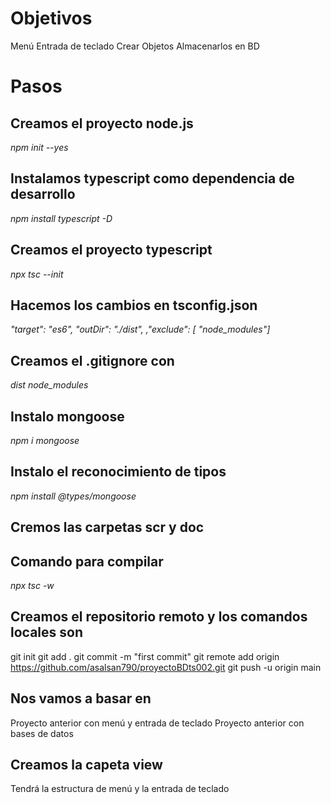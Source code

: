 # Objetivos
Menú
Entrada de teclado
Crear Objetos
Almacenarlos en BD

# Pasos
## Creamos el proyecto node.js
*npm init --yes*
## Instalamos typescript como dependencia de desarrollo
*npm install typescript -D*
## Creamos el proyecto typescript
*npx tsc --init*
## Hacemos los cambios en tsconfig.json
*"target": "es6",*
*"outDir": "./dist",*
*,"exclude": [ "node_modules"]* 

## Creamos el .gitignore con
*dist*
*node_modules*

## Instalo mongoose
*npm i mongoose*

## Instalo el reconocimiento de tipos
*npm install @types/mongoose*

## Cremos las carpetas scr y doc
## Comando para compilar
*npx tsc -w*


## Creamos el repositorio remoto y los comandos locales son
git init
git add .
git commit -m "first commit"
git remote add origin https://github.com/asalsan790/proyectoBDts002.git
git push -u origin main

## Nos vamos a basar en
Proyecto anterior con menú y entrada de teclado
Proyecto anterior con bases de datos

## Creamos la capeta view
Tendrá la estructura de menú y la entrada de teclado